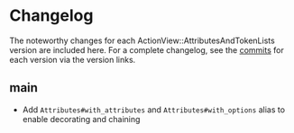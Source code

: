 # Changelog

The noteworthy changes for each ActionView::AttributesAndTokenLists version are
included here. For a complete changelog, see the [commits] for each version via
the version links.

[commits]: https://github.com/seanpdoyle/action_view-attributes_and_token_lists

## main

* Add `Attributes#with_attributes` and `Attributes#with_options` alias to enable
  decorating and chaining
